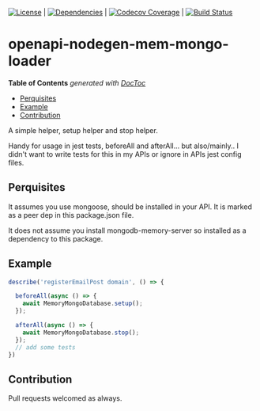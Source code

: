 [![License](http://img.shields.io/npm/l/boats.svg)](https://github.com/johndcarmichael/openapi-nodegen-mem-mongo-loader/blob/master/LICENSE) | [![Dependencies](https://david-dm.org/johndcarmichael/openapi-nodegen-mem-mongo-loader.svg)](https://david-dm.org/johndcarmichael/openapi-nodegen-mem-mongo-loader) | [![Codecov Coverage](https://img.shields.io/codecov/c/github/johndcarmichael/openapi-nodegen-mem-mongo-loader/master.svg?style=flat-square)](https://codecov.io/gh/johndcarmichael/openapi-nodegen-mem-mongo-loader/) | [![Build Status](https://api.travis-ci.org/johndcarmichael/openapi-nodegen-mem-mongo-loader.svg?branch=master)](https://travis-ci.org/johndcarmichael/openapi-nodegen-mem-mongo-loader)

# openapi-nodegen-mem-mongo-loader
<!-- START doctoc generated TOC please keep comment here to allow auto update -->
<!-- DON'T EDIT THIS SECTION, INSTEAD RE-RUN doctoc TO UPDATE -->
**Table of Contents**  *generated with [DocToc](https://github.com/thlorenz/doctoc)*

- [Perquisites](#perquisites)
- [Example](#example)
- [Contribution](#contribution)

<!-- END doctoc generated TOC please keep comment here to allow auto update -->

A simple helper, setup helper and stop helper.

Handy for usage in jest tests, beforeAll and afterAll... but also/mainly.. I didn't want to write tests for this in my APIs or ignore in APIs jest config files.

## Perquisites
It assumes you use mongoose, should be installed in your API. It is marked as a peer dep in this package.json file.

It does not assume you install mongodb-memory-server so installed as a dependency to this package.


## Example
```typescript
describe('registerEmailPost domain', () => {

  beforeAll(async () => {
    await MemoryMongoDatabase.setup();
  });

  afterAll(async () => {
    await MemoryMongoDatabase.stop();
  });
  // add some tests
})
```

## Contribution
Pull requests welcomed as always.
